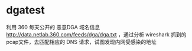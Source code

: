 # dgatest
利用 360 每天公开的 恶意DGA 域名信息 http://data.netlab.360.com/feeds/dga/dga.txt ，通过分析 wireshark 抓到的 pcap文件，去匹配相应的 DNS 请求，试图发现内网受感染的地址
